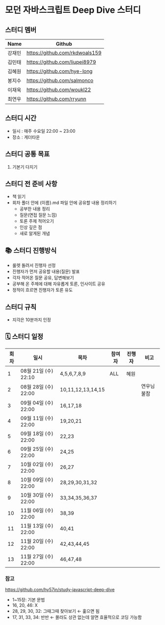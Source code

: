 # 모던 자바스크립트 Deep Dive 스터디

## 스터디 멤버
|Name|Github|
|---|---|
|강재민|https://github.com/rkdwoals159|
|김민태|https://github.com/liupei8979|
|김혜원|https://github.com/hye-long|
|봉지수|https://github.com/salmonco|
|이재욱|https://github.com/woukl22|
|최연우|https://github.com/rryunn|

## 스터디 시간
- 일시 : 매주 수요일 22:00 ~ 23:00
- 장소 : 게더타운

## 스터디 공통 목표
1. 기본기 다지기

## 스터디 전 준비 사항
- 책 읽기
- 회차 폴더 안에 {이름}.md 파일 안에 공유할 내용 정리하기
  - 공부한 내용 정리
  - 질문(면접 질문 느낌)
  - 토론 주제 적어오기
  - 인상 깊은 점
  - 새로 알게된 개념

## 📚 스터디 진행방식
- 룰렛 돌려서 진행자 선정
- 진행자가 먼저 공유할 내용(질문) 발표
- 각자 적어온 질문 공유, 답변해보기
- 공부해 온 주제에 대해 자유롭게 토론, 인사이트 공유
- 정적이 흐르면 진행자가 토론 유도

## 스터디 규칙
- 지각은 10분까지 인정

## 🗓 스터디 일정
| 회차  | 일시                | 목차                | 참여자               | 진행자           | 비고                       |
| ---- |--------------------|-------------------|-------------------|---------------|--------------------------|
| 1    | 08월 21일 (수) 22:10 | 4,5,6,7,8,9       | ALL | 혜원 | |
| 2    | 08월 28일 (수) 22:00 | 10,11,12,13,14,15 | | | 연우님 불참 |
| 3    | 09월 04일 (수) 22:00 | 16,17,18          | | | |
| 4    | 09월 11일 (수) 22:00 | 19,20,21          | | | |
| 5    | 09월 18일 (수) 22:00 | 22,23             | | | |
| 6    | 09월 25일 (수) 22:00 | 24,25             | | | |
| 7    | 10월 02일 (수) 22:00 | 26,27             | | | |
| 8    | 10월 09일 (수) 22:00 | 28,29,30,31,32    | | | |
| 9    | 10월 30일 (수) 22:00 | 33,34,35,36,37    | | | |
| 10   | 11월 06일 (수) 22:00 | 38,39             | | | |
| 11   | 11월 13일 (수) 22:00 | 40,41             | | | |
| 12   | 11월 20일 (수) 22:00 | 42,43,44,45       | | | |
| 13   | 11월 27일 (수) 22:00 | 46,47,48          | | | |

### 참고
https://github.com/hy57in/study-javascript-deep-dive

- 1~15장: 기본 문법
- 16, 20, 46: X
- 28, 29, 30, 32: 그때그때 찾아보기 ← 훑으면 됨
- 17, 31, 33, 34: 반반 ← 몰라도 상관 없는데 알면 효율적으로 코딩 가능함
